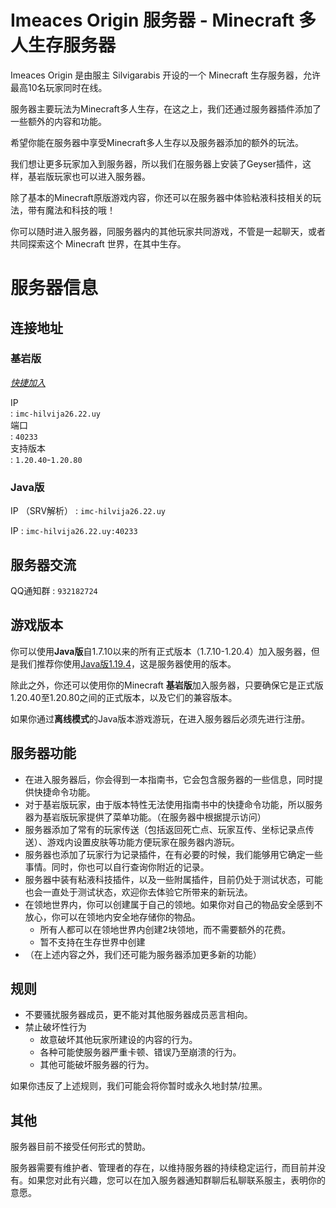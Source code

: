 # Imeaces Origin 服务器 - Minecraft 多人生存服务器

Imeaces Origin 是由服主 Silvigarabis 开设的一个 Minecraft 生存服务器，允许最高10名玩家同时在线。

服务器主要玩法为Minecraft多人生存，在这之上，我们还通过服务器插件添加了一些额外的内容和功能。

希望你能在服务器中享受Minecraft多人生存以及服务器添加的额外的玩法。

我们想让更多玩家加入到服务器，所以我们在服务器上安装了Geyser插件，这样，基岩版玩家也可以进入服务器。

除了基本的Minecraft原版游戏内容，你还可以在服务器中体验粘液科技相关的玩法，带有魔法和科技的哦！

你可以随时进入服务器，同服务器内的其他玩家共同游戏，不管是一起聊天，或者共同探索这个 Minecraft 世界，在其中生存。

# 服务器信息

## 连接地址

### 基岩版

[_快捷加入_](minecraft://?addExternalServer=Imeaces-Origin|imc-hilvija26.22.uy:40233)  

IP  
: `imc-hilvija26.22.uy`  
端口  
: `40233`  
支持版本  
: `1.20.40`-`1.20.80`

### Java版

IP （SRV解析）
: `imc-hilvija26.22.uy`

IP
: `imc-hilvija26.22.uy:40233`

## 服务器交流

QQ通知群
: `932182724`

## 游戏版本

你可以使用**Java版**自1.7.10以来的所有正式版本（1.7.10-1.20.4）加入服务器，但是我们推荐你使用[Java版1.19.4](https://zh.minecraft.wiki/w/Java版1.19.4)，这是服务器使用的版本。

除此之外，你还可以使用你的Minecraft **基岩版**加入服务器，只要确保它是正式版1.20.40至1.20.80之间的正式版本，以及它们的兼容版本。

如果你通过**离线模式**的Java版本游戏游玩，在进入服务器后必须先进行注册。

## 服务器功能

- 在进入服务器后，你会得到一本指南书，它会包含服务器的一些信息，同时提供快捷命令功能。
- 对于基岩版玩家，由于版本特性无法使用指南书中的快捷命令功能，所以服务器为基岩版玩家提供了菜单功能。（在服务器中根据提示访问）
- 服务器添加了常有的玩家传送（包括返回死亡点、玩家互传、坐标记录点传送）、游戏内设置皮肤等功能方便玩家在服务器内游玩。
- 服务器也添加了玩家行为记录插件，在有必要的时候，我们能够用它确定一些事情。同时，你也可以自行查询你附近的记录。
- 服务器中装有粘液科技插件，以及一些附属插件，目前仍处于测试状态，可能也会一直处于测试状态，欢迎你去体验它所带来的新玩法。
- 在领地世界内，你可以创建属于自己的领地。如果你对自己的物品安全感到不放心，你可以在领地内安全地存储你的物品。
  - 所有人都可以在领地世界内创建2块领地，而不需要额外的花费。
  - 暂不支持在生存世界中创建
- （在上述内容之外，我们还可能为服务器添加更多新的功能）

## 规则

- 不要骚扰服务器成员，更不能对其他服务器成员恶言相向。
- 禁止破坏性行为
  - 故意破坏其他玩家所建设的内容的行为。
  - 各种可能使服务器严重卡顿、错误乃至崩溃的行为。
  - 其他可能破坏服务器的行为。

如果你违反了上述规则，我们可能会将你暂时或永久地封禁/拉黑。

## 其他

服务器目前不接受任何形式的赞助。

服务器需要有维护者、管理者的存在，以维持服务器的持续稳定运行，而目前并没有。如果您对此有兴趣，您可以在加入服务器通知群聊后私聊联系服主，表明你的意愿。
